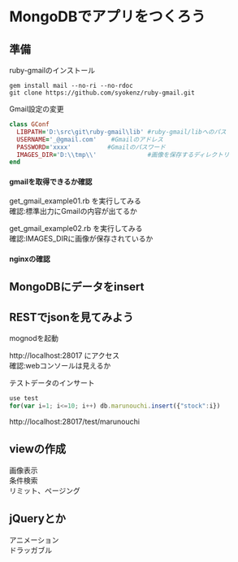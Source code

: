 MongoDBでアプリをつくろう
=================

## 準備

ruby-gmailのインストール
```
gem install mail --no-ri --no-rdoc
git clone https://github.com/syokenz/ruby-gmail.git
```

Gmail設定の変更
```ruby
class GConf
  LIBPATH='D:\src\git\ruby-gmail\lib' #ruby-gmail/libへのパス
  USERNAME='_@gmail.com'    #Gmailのアドレス
  PASSWORD='xxxx'          #Gmailのパスワード
  IMAGES_DIR='D:\\tmp\\'              #画像を保存するディレクトリ
end
```
#### gmailを取得できるか確認
get_gmail_example01.rb を実行してみる  
確認:標準出力にGmailの内容が出てるか  

get_gmail_example02.rb を実行してみる  
確認:IMAGES_DIRに画像が保存されているか  

#### nginxの確認

## MongoDBにデータをinsert


## RESTでjsonを見てみよう
mognodを起動  

http://localhost:28017 にアクセス  
確認:webコンソールは見えるか  

テストデータのインサート
```js
use test
for(var i=1; i<=10; i++) db.marunouchi.insert({"stock":i})
```

http://localhost:28017/test/marunouchi

## viewの作成
画像表示  
条件検索  
リミット、ページング  

## jQueryとか
アニメーション  
ドラッガブル  

